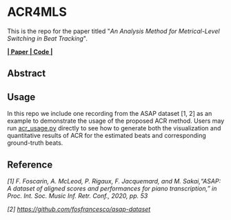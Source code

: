 # ACR4MLS

This is the repo for the paper titled
"*An Analysis Method for Metrical-Level Switching in Beat Tracking*".

[ **| Paper** ](https://)[ **| Code |** ](https://github.com/SunnyCYC/acr4mls/)


## Abstract


## Usage
In this repo we include one recording from the ASAP dataset [1, 2] as an example to demonstrate the usage of the proposed ACR method. Users may run [acr_usage.py](https://github.com/SunnyCYC/acr4mls/blob/main/acr_usage.py) directly to see how to generate both the visualization and quantitative results of ACR for the estimated beats and corresponding ground-truth beats.



## Reference
*[1] F. Foscarin, A. McLeod, P. Rigaux, F. Jacquemard, and M. Sakai,“ASAP: A dataset of aligned scores and performances for piano transcription,” in Proc. Int. Soc. Music Inf. Retr. Conf., 2020, pp. 53*

*[2] https://github.com/fosfrancesco/asap-dataset*

